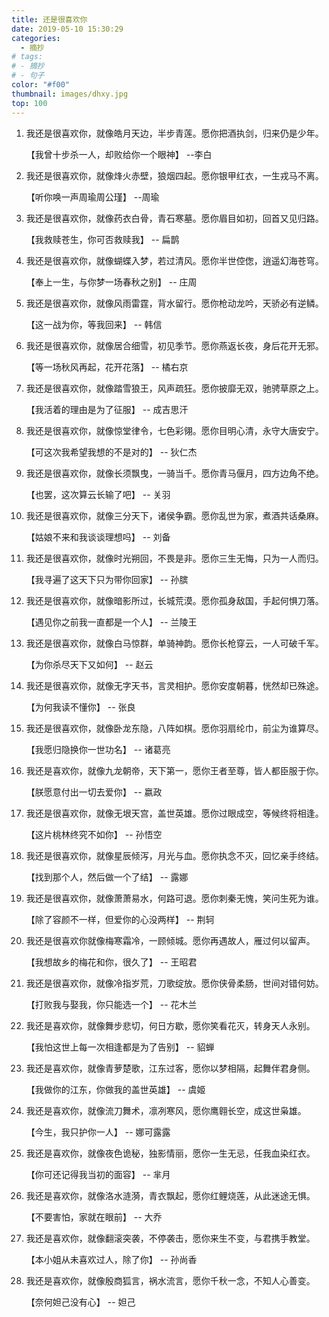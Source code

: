 ```yaml
---
title: 还是很喜欢你
date: 2019-05-10 15:30:29
categories:
  - 摘抄
# tags:
# - 摘抄
# - 句子
color: "#f00"
thumbnail: images/dhxy.jpg
top: 100
---
```


<div>
    <ol>
        <li>
            <p>我还是很喜欢你，就像皓月天边，半步青莲。愿你把酒执剑，归来仍是少年。</p>
            <p>【我曾十步杀一人，却败给你一个眼神】 --李白</p>
        </li>
        <li>
            <p>我还是很喜欢你，就像烽火赤壁，狼烟四起。愿你银甲红衣，一生戎马不离。</p>
            <p>【听你唤一声周瑜周公瑾】 --周瑜</p>
        </li>
        <li>
            <p>我还是很喜欢你，就像药衣白骨，青石寒墓。愿你眉目如初，回首又见归路。</p>
            <p>【我救赎苍生，你可否救赎我】 -- 扁鹊</p>
        </li>
        <li>
            <p>我还是很喜欢你，就像蝴蝶入梦，若过清风。愿你半世倥偬，逍遥幻海苍穹。</p>
            <p>【奉上一生，与你梦一场春秋之别】 -- 庄周</p>
        </li>
        <li>
            <p>我还是很喜欢你，就像风雨雷霆，背水留行。愿你枪动龙吟，天骄必有逆鳞。</p>
            <p>【这一战为你，等我回来】 -- 韩信</p>
        </li>
        <li>
            <p>我还是很喜欢你，就像居合细雪，初见季节。愿你燕返长夜，身后花开无邪。</p>
            <p>【等一场秋风再起，花开花落】 -- 橘右京</p>
        </li>
        <li>
            <p>我还是很喜欢你，就像踏雪狼王，风声疏狂。愿你披靡无双，驰骋草原之上。</p>
            <p>【我活着的理由是为了征服】 -- 成吉思汗</p>
        </li>
        <li>
            <p>我还是很喜欢你，就像惊堂律令，七色彩翎。愿你目明心清，永守大唐安宁。</p>
            <p>【可这次我希望我想的不是对的】 -- 狄仁杰</p>
        </li>
        <li>
            <p>我还是很喜欢你，就像长须飘曳，一骑当千。愿你青马偃月，四方边角不绝。</p>
            <p>【也罢，这次算云长输了吧】 -- 关羽</p>
        </li>
        <li>
            <p>我还是很喜欢你，就像三分天下，诸侯争霸。愿你乱世为家，煮酒共话桑麻。</p>
            <p>【姑娘不来和我谈谈理想吗】 -- 刘备</p>
        </li>
        <li>
            <p>我还是很喜欢你，就像时光朔回，不畏是非。愿你三生无悔，只为一人而归。</p>
            <p>【我寻遍了这天下只为带你回家】 -- 孙膑</p>
        </li>
        <li>
            <p>我还是很喜欢你，就像暗影所过，长城荒漠。愿你孤身敌国，手起何惧刀落。</p>
            <p>【遇见你之前我一直都是一个人】 -- 兰陵王</p>
        </li>
        <li>
            <p>我还是很喜欢你，就像白马惊群，单骑神韵。愿你长枪穿云，一人可破千军。</p>
            <p>【为你杀尽天下又如何】 -- 赵云</p>
        </li>
        <li>
            <p>我还是很喜欢你，就像无字天书，言灵相护。愿你安度朝暮，恍然却已殊途。</p>
            <p>【为何我读不懂你】 -- 张良</p>
        </li>
        <li>
            <p>我还是很喜欢你，就像卧龙东隐，八阵如棋。愿你羽扇纶巾，前尘为谁算尽。</p>
            <p>【我愿归隐换你一世功名】 -- 诸葛亮</p>
        </li>
        <li>
            <p>我还是喜欢你，就像九龙朝帝，天下第一，愿你王者至尊，皆人都臣服于你。</p>
            <p>【朕愿意付出一切去爱你】 -- 嬴政</p>
        </li>
        <li>
            <p>我还是很喜欢你，就像无垠天宫，盖世英雄。愿你过眼成空，等候终将相逢。</p>
            <p>【这片桃林终究不如你】 -- 孙悟空</p>
        </li>
        <li>
            <p>我还是很喜欢你，就像星辰倾泻，月光与血。愿你执念不灭，回忆亲手终结。</p>
            <p>【找到那个人，然后做一个了结】 -- 露娜</p>
        </li>
        <li>
            <p>我还是很喜欢你，就像萧萧易水，何路可退。愿你刺秦无愧，笑问生死为谁。</p>
            <p>【除了容颜不一样，但爱你的心没两样】 -- 荆轲</p>
        </li>
        <li>
            <p>我还是很喜欢你就像梅寒霜冷，一顾倾城。愿你再遇故人，雁过何以留声。</p>
            <p>【我想故乡的梅花和你，很久了】 -- 王昭君</p>
        </li>
        <li>
            <p>我还是很喜欢你，就像冷指岁荒，刀歌绽放。愿你侠骨柔肠，世间对错何妨。</p>
            <p>【打败我与娶我，你只能选一个】 -- 花木兰</p>
        </li>
        <li>
            <p>我还是喜欢你，就像舞步悲切，何日方歇，愿你笑看花灭，转身天人永别。</p>
            <p>【我怕这世上每一次相逢都是为了告别】 -- 貂蝉</p>
        </li>
        <li>
            <p>我还是喜欢你，就像青萝楚歌，江东过客，愿你以梦相隔，起舞伴君身侧。</p>
            <p>【我做你的江东，你做我的盖世英雄】 -- 虞姬</p>
        </li>
        <li>
            <p>我还是喜欢你，就像流刀舞术，凛冽寒风，愿你鹰翱长空，成这世枭雄。</p>
            <p>【今生，我只护你一人】 -- 娜可露露</p>
        </li>
        <li>
            <p>我还是喜欢你，就像夜色诡秘，独影情丽，愿你一生无忌，任我血染红衣。</p>
            <p>【你可还记得我当初的面容】 -- 芈月</p>
        </li>
        <li>
            <p>我还是喜欢你，就像洛水涟漪，青衣飘起，愿你红鲤烧莲，从此迷途无惧。</p>
            <p>【不要害怕，家就在眼前】 -- 大乔</p>
        </li>
        <li>
            <p>我还是喜欢你，就像翻滚突袭，不停袭击，愿你来生不变，与君携手教堂。</p>
            <p>【本小姐从未喜欢过人，除了你】 -- 孙尚香</p>
        </li>
        <li>
            <p>我还是喜欢你，就像殷商狐言，祸水流言，愿你千秋一念，不知人心善变。</p>
            <p>【奈何妲己没有心】 -- 妲己</p>
        </li>
    </ol>
</div>
